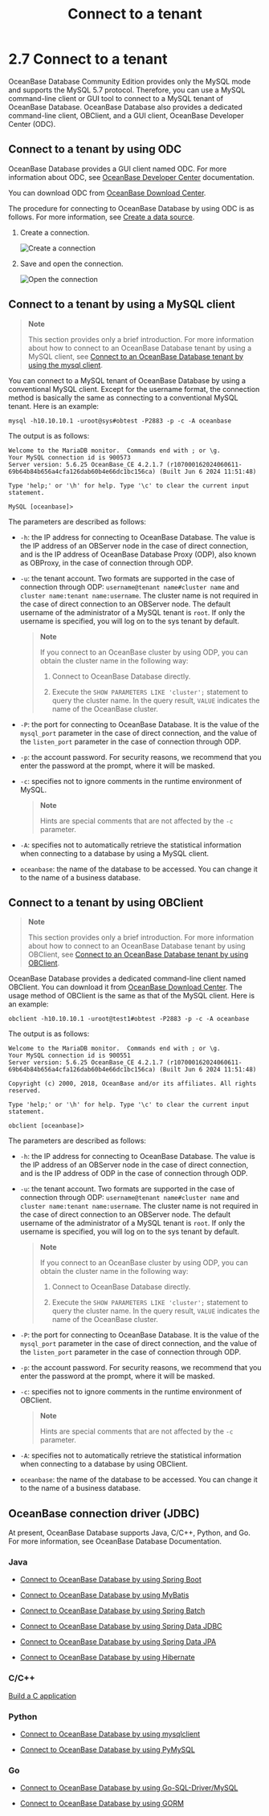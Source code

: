 ﻿---
title: Connect to a tenant
weight: 8
---

# 2.7 Connect to a tenant

OceanBase Database Community Edition provides only the MySQL mode and supports the MySQL 5.7 protocol. Therefore, you can use a MySQL command-line client or GUI tool to connect to a MySQL tenant of OceanBase Database. OceanBase Database also provides a dedicated command-line client, OBClient, and a GUI client, OceanBase Developer Center (ODC).

## Connect to a tenant by using ODC

OceanBase Database provides a GUI client named ODC. For more information about ODC, see [OceanBase Developer Center](https://en.oceanbase.com/docs/odc) documentation.

You can download ODC from [OceanBase Download Center](https://en.oceanbase.com/softwarecenter).

The procedure for connecting to OceanBase Database by using ODC is as follows. For more information, see [Create a data source](https://en.oceanbase.com/docs/common-odc-10000000001281861).

1. Create a connection.

   ![Create a connection](/img/user_manual/quick_starts_and_hands_on_practices_in_english/chapter_02_deploy_oceanbase_database/07_connecting-tenants/001.png)

2. Save and open the connection.

   ![Open the connection](/img/user_manual/quick_starts_and_hands_on_practices_in_english/chapter_02_deploy_oceanbase_database/07_connecting-tenants/002.png)

## Connect to a tenant by using a MySQL client

> **Note**
>
> This section provides only a brief introduction. For more information about how to connect to an OceanBase Database tenant by using a MySQL client, see [Connect to an OceanBase Database tenant by using the mysql client](https://en.oceanbase.com/docs/common-oceanbase-database-10000000001104074).

You can connect to a MySQL tenant of OceanBase Database by using a conventional MySQL client. Except for the username format, the connection method is basically the same as connecting to a conventional MySQL tenant. Here is an example:

```shell
mysql -h10.10.10.1 -uroot@sys#obtest -P2883 -p -c -A oceanbase
```

The output is as follows:

```shell
Welcome to the MariaDB monitor.  Commands end with ; or \g.
Your MySQL connection id is 900573
Server version: 5.6.25 OceanBase_CE 4.2.1.7 (r107000162024060611-69b64b84b656a4cfa126dab60b4e66dc1bc156ca) (Built Jun 6 2024 11:51:48)

Type 'help;' or '\h' for help. Type '\c' to clear the current input statement.

MySQL [oceanbase]> 
```

The parameters are described as follows:

* `-h`: the IP address for connecting to OceanBase Database. The value is the IP address of an OBServer node in the case of direct connection, and is the IP address of OceanBase Database Proxy (ODP), also known as OBProxy, in the case of connection through ODP.

* `-u`: the tenant account. Two formats are supported in the case of connection through ODP: `username@tenant name#cluster name` and `cluster name:tenant name:username`. The cluster name is not required in the case of direct connection to an OBServer node. The default username of the administrator of a MySQL tenant is `root`. If only the username is specified, you will log on to the sys tenant by default.
  
  > **Note**
  >
  > If you connect to an OceanBase cluster by using ODP, you can obtain the cluster name in the following way:
  >
  > 1. Connect to OceanBase Database directly.
  >
  > 2. Execute the `SHOW PARAMETERS LIKE 'cluster';` statement to query the cluster name. In the query result, `VALUE` indicates the name of the OceanBase cluster.

* `-P`: the port for connecting to OceanBase Database. It is the value of the `mysql_port` parameter in the case of direct connection, and the value of the `listen_port` parameter in the case of connection through ODP.

* `-p`: the account password. For security reasons, we recommend that you enter the password at the prompt, where it will be masked.

* `-c`: specifies not to ignore comments in the runtime environment of MySQL.
  
  > **Note**
  >
  > Hints are special comments that are not affected by the `-c` parameter.

* `-A`: specifies not to automatically retrieve the statistical information when connecting to a database by using a MySQL client.

* `oceanbase`: the name of the database to be accessed. You can change it to the name of a business database.

## Connect to a tenant by using OBClient

> **Note**
>
> This section provides only a brief introduction. For more information about how to connect to an OceanBase Database tenant by using OBClient, see [Connect to an OceanBase Database tenant by using OBClient](https://en.oceanbase.com/docs/common-oceanbase-database-10000000001104073).

OceanBase Database provides a dedicated command-line client named OBClient. You can download it from [OceanBase Download Center](https://en.oceanbase.com/softwarecenter). The usage method of OBClient is the same as that of the MySQL client. Here is an example:

```shell
obclient -h10.10.10.1 -uroot@test1#obtest -P2883 -p -c -A oceanbase
```

The output is as follows:

```shell
Welcome to the MariaDB monitor.  Commands end with ; or \g.
Your MySQL connection id is 900551
Server version: 5.6.25 OceanBase_CE 4.2.1.7 (r107000162024060611-69b64b84b656a4cfa126dab60b4e66dc1bc156ca) (Built Jun 6 2024 11:51:48)

Copyright (c) 2000, 2018, OceanBase and/or its affiliates. All rights reserved.

Type 'help;' or '\h' for help. Type '\c' to clear the current input statement.

obclient [oceanbase]> 
```

The parameters are described as follows:

* `-h`: the IP address for connecting to OceanBase Database. The value is the IP address of an OBServer node in the case of direct connection, and is the IP address of ODP in the case of connection through ODP.

* `-u`: the tenant account. Two formats are supported in the case of connection through ODP: `username@tenant name#cluster name` and `cluster name:tenant name:username`. The cluster name is not required in the case of direct connection to an OBServer node. The default username of the administrator of a MySQL tenant is `root`. If only the username is specified, you will log on to the sys tenant by default.
  
  > **Note**
  >
  > If you connect to an OceanBase cluster by using ODP, you can obtain the cluster name in the following way:
  >
  > 1. Connect to OceanBase Database directly.
  >
  > 2. Execute the `SHOW PARAMETERS LIKE 'cluster';` statement to query the cluster name. In the query result, `VALUE` indicates the name of the OceanBase cluster.

* `-P`: the port for connecting to OceanBase Database. It is the value of the `mysql_port` parameter in the case of direct connection, and the value of the `listen_port` parameter in the case of connection through ODP.

* `-p`: the account password. For security reasons, we recommend that you enter the password at the prompt, where it will be masked.

* `-c`: specifies not to ignore comments in the runtime environment of OBClient.
  
  > **Note**
  >
  > Hints are special comments that are not affected by the `-c` parameter.

* `-A`: specifies not to automatically retrieve the statistical information when connecting to a database by using OBClient.

* `oceanbase`: the name of the database to be accessed. You can change it to the name of a business database.

## OceanBase connection driver (JDBC)

At present, OceanBase Database supports Java, C/C++, Python, and Go. For more information, see OceanBase Database Documentation.

### Java

* [Connect to OceanBase Database by using Spring Boot](https://en.oceanbase.com/docs/common-oceanbase-database-10000000001106147)

* [Connect to OceanBase Database by using MyBatis](https://en.oceanbase.com/docs/common-oceanbase-database-10000000001106149)
  
* [Connect to OceanBase Database by using Spring Batch](https://en.oceanbase.com/docs/common-oceanbase-database-10000000001106150)

* [Connect to OceanBase Database by using Spring Data JDBC](https://en.oceanbase.com/docs/common-oceanbase-database-10000000001106146)

* [Connect to OceanBase Database by using Spring Data JPA](https://en.oceanbase.com/docs/common-oceanbase-database-10000000001106148)

* [Connect to OceanBase Database by using Hibernate](https://en.oceanbase.com/docs/common-oceanbase-database-10000000001106151)

### C/C++

[Build a C application](https://en.oceanbase.com/docs/common-oceanbase-database-10000000001103589)

### Python

* [Connect to OceanBase Database by using mysqlclient](https://en.oceanbase.com/docs/common-oceanbase-database-10000000001106153)

* [Connect to OceanBase Database by using PyMySQL](https://en.oceanbase.com/docs/common-oceanbase-database-10000000001106152)

### Go

* [Connect to OceanBase Database by using Go-SQL-Driver/MySQL](https://en.oceanbase.com/docs/common-oceanbase-database-10000000001133593)

* [Connect to OceanBase Database by using GORM](https://en.oceanbase.com/docs/common-oceanbase-database-10000000001133594)
